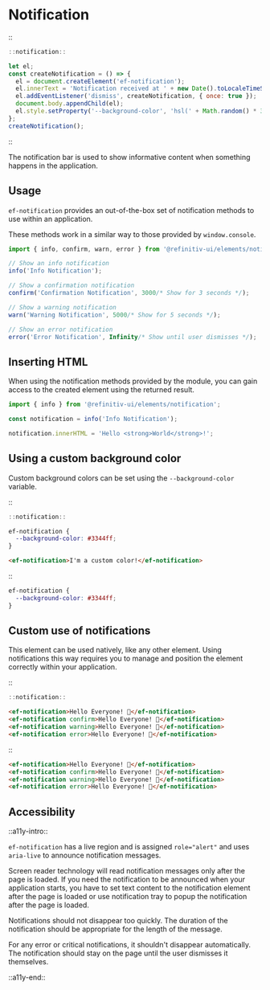 <!--
type: page
title: Notification
location: ./elements/notification
layout: default
-->

# Notification
::
```javascript
::notification::

let el;
const createNotification = () => {
  el = document.createElement('ef-notification');
  el.innerText = 'Notification received at ' + new Date().toLocaleTimeString();
  el.addEventListener('dismiss', createNotification, { once: true });
  document.body.appendChild(el);
  el.style.setProperty('--background-color', 'hsl(' + Math.random() * 360 + ', 50%, 50%)');
};
createNotification();
```
::

The notification bar is used to show informative content when something happens in the application.

## Usage
`ef-notification` provides an out-of-the-box set of notification methods to use within an application.

These methods work in a similar way to those provided by `window.console`.

```javascript
import { info, confirm, warn, error } from '@refinitiv-ui/elements/notification';

// Show an info notification
info('Info Notification');

// Show a confirmation notification
confirm('Confirmation Notification', 3000/* Show for 3 seconds */);

// Show a warning notification
warn('Warning Notification', 5000/* Show for 5 seconds */);

// Show an error notification
error('Error Notification', Infinity/* Show until user dismisses */);
```

## Inserting HTML

When using the notification methods provided by the module, you can gain access to the created element using the returned result.

```javascript
import { info } from '@refinitiv-ui/elements/notification';

const notification = info('Info Notification');

notification.innerHTML = 'Hello <strong>World</strong>!';
```

## Using a custom background color

Custom background colors can be set using the `--background-color` variable.

::
```javascript
::notification::
```
```css
ef-notification {
  --background-color: #3344ff;
}
```
```html
<ef-notification>I'm a custom color!</ef-notification>
```
::

``` css
ef-notification {
  --background-color: #3344ff;
}
```

## Custom use of notifications

This element can be used natively, like any other element. Using notifications this way requires you to manage and position the element correctly within your application.

::
```javascript
::notification::
```
```html
<ef-notification>Hello Everyone! 👋</ef-notification>
<ef-notification confirm>Hello Everyone! 👋</ef-notification>
<ef-notification warning>Hello Everyone! 👋</ef-notification>
<ef-notification error>Hello Everyone! 👋</ef-notification>
```
::

``` html
<ef-notification>Hello Everyone! 👋</ef-notification>
<ef-notification confirm>Hello Everyone! 👋</ef-notification>
<ef-notification warning>Hello Everyone! 👋</ef-notification>
<ef-notification error>Hello Everyone! 👋</ef-notification>
```

## Accessibility
::a11y-intro::

`ef-notification` has a live region and is assigned `role="alert"` and uses `aria-live` to announce notification messages.

Screen reader technology will read notification messages only after the page is loaded. If you need the notification to be announced when your application starts, you have to set text content to the notification element after the page is loaded or use notification tray to popup the notification after the page is loaded.

Notifications should not disappear too quickly. The duration of the notification should be appropriate for the length of the message.

For any error or critical notifications, it shouldn't disappear automatically. The notification should stay on the page until the user dismisses it themselves.

::a11y-end::
